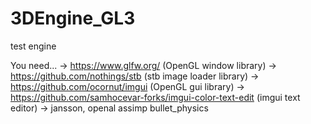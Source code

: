 # 3DEngine_GL3
test engine

You need...
-> https://www.glfw.org/ (OpenGL window library)
-> https://github.com/nothings/stb (stb image loader library)
-> https://github.com/ocornut/imgui (OpenGL gui library)
-> https://github.com/samhocevar-forks/imgui-color-text-edit (imgui text editor)
-> jansson, openal assimp bullet_physics
